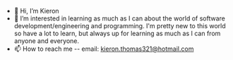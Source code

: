 - 👋 Hi, I’m Kieron
- 👀 I’m interested in learning as much as I can about the world of software development/engineering and programming. I'm pretty new to this world so have a lot to learn, but always up for learning as much as I can from anyone and everyone.
- 📫 How to reach me -- email: kieron.thomas321@hotmail.com

<!---
evan-thomas/evan-thomas is a ✨ special ✨ repository because its `README.md` (this file) appears on your GitHub profile.
You can click the Preview link to take a look at your changes.
--->
